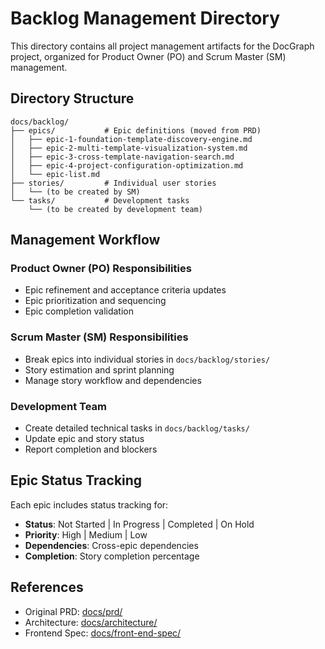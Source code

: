 # Backlog Management Directory

This directory contains all project management artifacts for the DocGraph project, organized for Product Owner (PO) and Scrum Master (SM) management.

## Directory Structure

```
docs/backlog/
├── epics/           # Epic definitions (moved from PRD)
│   ├── epic-1-foundation-template-discovery-engine.md
│   ├── epic-2-multi-template-visualization-system.md
│   ├── epic-3-cross-template-navigation-search.md
│   ├── epic-4-project-configuration-optimization.md
│   └── epic-list.md
├── stories/         # Individual user stories
│   └── (to be created by SM)
└── tasks/           # Development tasks
    └── (to be created by development team)
```

## Management Workflow

### Product Owner (PO) Responsibilities
- Epic refinement and acceptance criteria updates
- Epic prioritization and sequencing
- Epic completion validation

### Scrum Master (SM) Responsibilities
- Break epics into individual stories in `docs/backlog/stories/`
- Story estimation and sprint planning
- Manage story workflow and dependencies

### Development Team
- Create detailed technical tasks in `docs/backlog/tasks/`
- Update epic and story status
- Report completion and blockers

## Epic Status Tracking

Each epic includes status tracking for:
- **Status**: Not Started | In Progress | Completed | On Hold
- **Priority**: High | Medium | Low
- **Dependencies**: Cross-epic dependencies
- **Completion**: Story completion percentage

## References

- Original PRD: [docs/prd/](../prd/)
- Architecture: [docs/architecture/](../architecture/)
- Frontend Spec: [docs/front-end-spec/](../front-end-spec/)